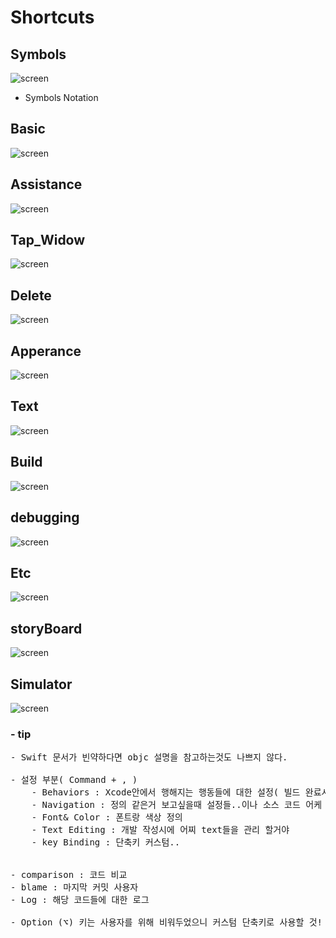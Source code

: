 # Shortcuts

## Symbols

![screen](https://github.com/joohopark/jhbob/tree/master/Study/image/symbols_shortcuts.jpg)

- Symbols Notation

## Basic
![screen](https://github.com/joohopark/jhbob/tree/master/Study/image/basic_shortcuts.jpg)
## Assistance
![screen](https://github.com/joohopark/jhbob/tree/master/Study/image/assistance_shortcuts.jpg)
## Tap_Widow
![screen](https://github.com/joohopark/jhbob/tree/master/Study/image/tap_Window_shortcuts.jpg)
## Delete
![screen](https://github.com/joohopark/jhbob/tree/master/Study/image/delete_shortcuts.jpg)
## Apperance
![screen](https://github.com/joohopark/jhbob/tree/master/Study/image/apperance_shortcuts.jpg)
## Text
![screen](https://github.com/joohopark/jhbob/tree/master/Study/image/Text_Shortcuts.jpg)
## Build
![screen](https://github.com/joohopark/jhbob/tree/master/Study/image/build_shortcuts.jpg)
## debugging
![screen](https://github.com/joohopark/jhbob/tree/master/Study/image/debugging_shortcuts.jpg)
## Etc
![screen](https://github.com/joohopark/jhbob/tree/master/Study/image/etc_shortcuts.jpg)
## storyBoard
![screen](https://github.com/joohopark/jhbob/tree/master/Study/image/storyboard_shortcuts.jpg)
## Simulator
![screen](https://github.com/joohopark/jhbob/tree/master/Study/image/simul_shortcuts.jpg)

### - tip
<pre>
- Swift 문서가 빈약하다면 objc 설명을 참고하는것도 나쁘지 않다.

- 설정 부분( Command + , )
	- Behaviors : Xcode안에서 행해지는 행동들에 대한 설정( 빌드 완료시 소리 같은..)
	- Navigation : 정의 같은거 보고싶을때 설정들..이나 소스 코드 어케 보고싶은지 .. 옵션키에 대한 창 어케 띠울지에 대한 설정들.. 창을 어찌 이동시킬거야~?
	- Font& Color : 폰트랑 색상 정의
	- Text Editing : 개발 작성시에 어찌 text들을 관리 할거야
	- key Binding : 단축키 커스텀..


- comparison : 코드 비교
- blame : 마지막 커밋 사용자
- Log : 해당 코드들에 대한 로그

- Option (⌥) 키는 사용자를 위해 비워두었으니 커스텀 단축키로 사용할 것!
</pre>
